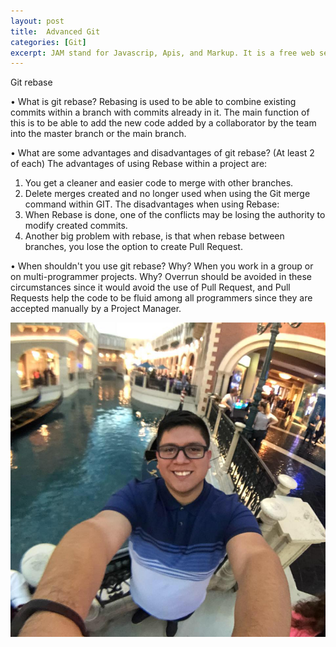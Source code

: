 ```yaml
---
layout: post
title:  Advanced Git
categories: [Git]
excerpt: JAM stand for Javascrip, Apis, and Markup. It is a free web server, it is a new way to build websites in a faster way, with a bette interface. They connect thought internet to inretac and offer a better service and platform for users.
---
```


Git rebase

•	What is git rebase?
Rebasing is used to be able to combine existing commits within a branch with commits already in it. The main function of this is to be able to add the new code added by a collaborator by the team into the master branch or the main branch.

•	What are some advantages and disadvantages of git rebase? (At least 2 of each)
The advantages of using Rebase within a project are:
1.	You get a cleaner and easier code to merge with other branches.
2.	Delete merges created and no longer used when using the Git merge command within GIT.
The disadvantages when using Rebase:
1.	When Rebase is done, one of the conflicts may be losing the authority to modify created commits.
2.	Another big problem with rebase, is that when rebase between branches, you lose the option to create Pull Request.

•	When shouldn't you use git rebase? Why?
When you work in a group or on multi-programmer projects. Why? Overrun should be avoided in these circumstances since it would avoid the use of Pull Request, and Pull Requests help the code to be fluid among all programmers since they are accepted manually by a Project Manager.

![imagenode](/images/raul.jpg)
